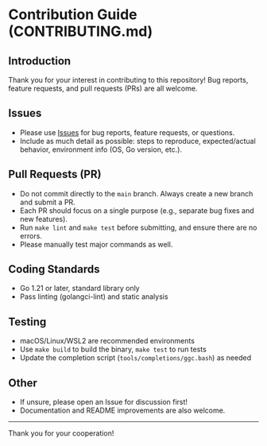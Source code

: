 # Contribution Guide (CONTRIBUTING.md)

## Introduction

Thank you for your interest in contributing to this repository! Bug reports, feature requests, and pull requests (PRs) are all welcome.

## Issues
- Please use [Issues](./issues) for bug reports, feature requests, or questions.
- Include as much detail as possible: steps to reproduce, expected/actual behavior, environment info (OS, Go version, etc.).

## Pull Requests (PR)
- Do not commit directly to the `main` branch. Always create a new branch and submit a PR.
- Each PR should focus on a single purpose (e.g., separate bug fixes and new features).
- Run `make lint` and `make test` before submitting, and ensure there are no errors.
- Please manually test major commands as well.

## Coding Standards
- Go 1.21 or later, standard library only
- Pass linting (golangci-lint) and static analysis

## Testing
- macOS/Linux/WSL2 are recommended environments
- Use `make build` to build the binary, `make test` to run tests
- Update the completion script (`tools/completions/ggc.bash`) as needed

## Other
- If unsure, please open an Issue for discussion first!
- Documentation and README improvements are also welcome.

---

Thank you for your cooperation!